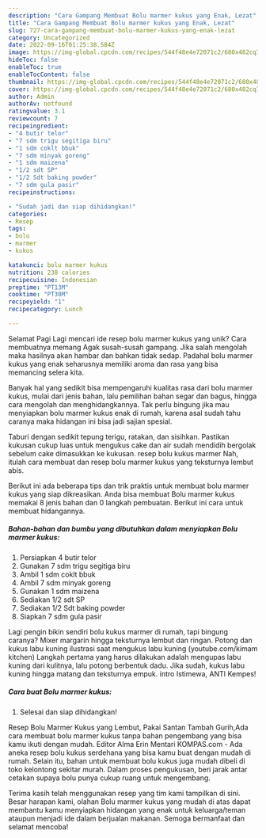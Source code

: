 ```yaml
---
description: "Cara Gampang Membuat Bolu marmer kukus yang Enak, Lezat"
title: "Cara Gampang Membuat Bolu marmer kukus yang Enak, Lezat"
slug: 727-cara-gampang-membuat-bolu-marmer-kukus-yang-enak-lezat
category: Uncategorized
date: 2022-09-16T01:25:38.584Z
image: https://img-global.cpcdn.com/recipes/544f48e4e72071c2/680x482cq70/bolu-marmer-kukus-foto-resep-utama.jpg
hideToc: false
enableToc: true
enableTocContent: false
thumbnail: https://img-global.cpcdn.com/recipes/544f48e4e72071c2/680x482cq70/bolu-marmer-kukus-foto-resep-utama.jpg
cover: https://img-global.cpcdn.com/recipes/544f48e4e72071c2/680x482cq70/bolu-marmer-kukus-foto-resep-utama.jpg
author: Admin
authorAv: notfound
ratingvalue: 3.1
reviewcount: 7
recipeingredient:
- "4 butir telor"
- "7 sdm trigu segitiga biru"
- "1 sdm coklt bbuk"
- "7 sdm minyak goreng"
- "1 sdm maizena"
- "1/2 sdt SP"
- "1/2 Sdt baking powder"
- "7 sdm gula pasir"
recipeinstructions:

- "Sudah jadi dan siap dihidangkan!"
categories:
- Resep
tags:
- bolu
- marmer
- kukus

katakunci: bolu marmer kukus 
nutrition: 238 calories
recipecuisine: Indonesian
preptime: "PT13M"
cooktime: "PT30M"
recipeyield: "1"
recipecategory: Lunch

---
```



Selamat Pagi Lagi mencari ide resep bolu marmer kukus yang unik? Cara membuatnya memang Agak susah-susah gampang. Jika salah mengolah maka hasilnya akan hambar dan bahkan tidak sedap. Padahal bolu marmer kukus yang enak seharusnya memiliki aroma dan rasa yang bisa memancing selera kita.


Banyak hal yang sedikit bisa mempengaruhi kualitas rasa dari bolu marmer kukus, mulai dari jenis bahan, lalu pemilihan bahan segar dan bagus, hingga cara mengolah dan menghidangkannya. Tak perlu bingung jika mau menyiapkan bolu marmer kukus enak di rumah, karena asal sudah tahu caranya maka hidangan ini bisa jadi sajian spesial.

Taburi dengan sedikit tepung terigu, ratakan, dan sisihkan. Pastikan kukusan cukup luas untuk mengukus cake dan air sudah mendidih bergolak sebelum cake dimasukkan ke kukusan. resep bolu kukus marmer Nah, itulah cara membuat dan resep bolu marmer kukus yang teksturnya lembut abis.


Berikut ini ada beberapa tips dan trik praktis untuk membuat bolu marmer kukus yang siap dikreasikan. Anda bisa membuat Bolu marmer kukus memakai 8 jenis bahan dan 0 langkah pembuatan. Berikut ini cara untuk membuat hidangannya.

<!--inarticleads1-->

##### Bahan-bahan dan bumbu yang dibutuhkan dalam menyiapkan Bolu marmer kukus:

1. Persiapkan 4 butir telor
1. Gunakan 7 sdm trigu segitiga biru
1. Ambil 1 sdm coklt bbuk
1. Ambil 7 sdm minyak goreng
1. Gunakan 1 sdm maizena
1. Sediakan 1/2 sdt SP
1. Sediakan 1/2 Sdt baking powder
1. Siapkan 7 sdm gula pasir


Lagi pengin bikin sendiri bolu kukus marmer di rumah, tapi bingung caranya? Mixer margarin hingga teksturnya lembut dan ringan. Potong dan kukus labu kuning ilustrasi saat mengukus labu kuning (youtube.com/kimam kitchen) Langkah pertama yang harus dilakukan adalah mengupas labu kuning dari kulitnya, lalu potong berbentuk dadu. Jika sudah, kukus labu kuning hingga matang dan teksturnya empuk. intro Istimewa, ANTI Kempes! 

<!--inarticleads2-->

##### Cara buat Bolu marmer kukus:


1. Selesai dan siap dihidangkan!

Resep Bolu Marmer Kukus yang Lembut, Pakai Santan Tambah Gurih,Ada cara membuat bolu marmer kukus tanpa bahan pengembang yang bisa kamu ikuti dengan mudah. Editor Alma Erin Mentari KOMPAS.com - Ada aneka resep bolu kukus serdehana yang bisa kamu buat dengan mudah di rumah. Selain itu, bahan untuk membuat bolu kukus juga mudah dibeli di toko kelontong sekitar murah. Dalam proses pengukusan, beri jarak antar cetakan supaya bolu punya cukup ruang untuk mengembang. 

Terima kasih telah menggunakan resep yang tim kami tampilkan di sini. Besar harapan kami, olahan Bolu marmer kukus yang mudah di atas dapat membantu kamu menyiapkan hidangan yang enak untuk keluarga/teman ataupun menjadi ide dalam berjualan makanan. Semoga bermanfaat dan selamat mencoba!
